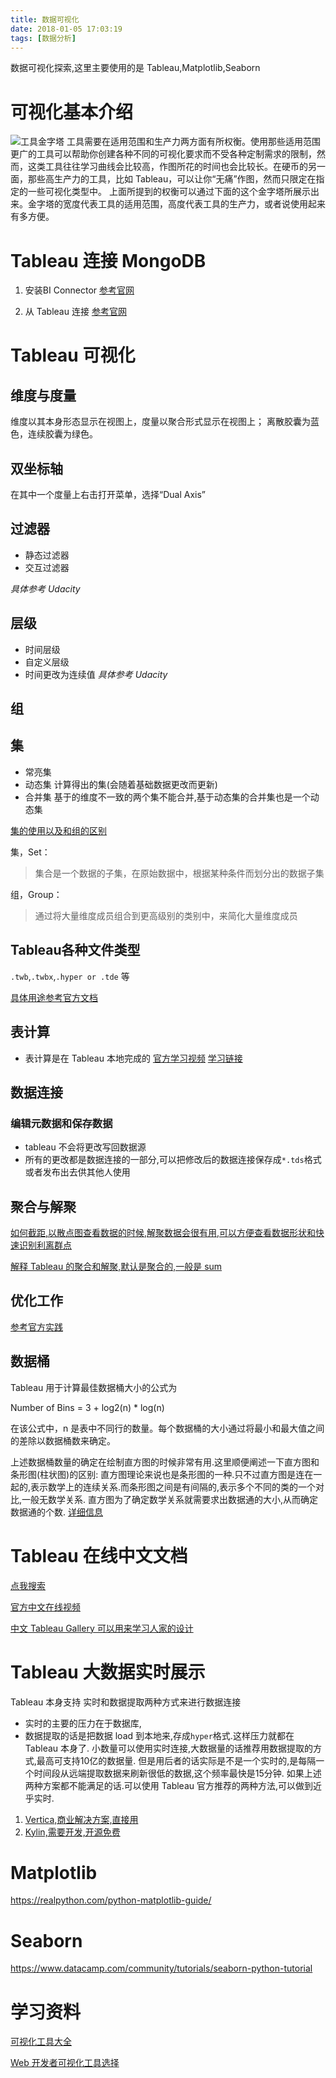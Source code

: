 ```yaml
---
title: 数据可视化
date: 2018-01-05 17:03:19
tags: [数据分析]
---
```


数据可视化探索,这里主要使用的是 Tableau,Matplotlib,Seaborn<!--more-->

# 可视化基本介绍

![工具金字塔](https://ws1.sinaimg.cn/large/006tNc79gy1fqjaobs8bwj30o60jr0t7.jpg)
工具需要在适用范围和生产力两方面有所权衡。使用那些适用范围更广的工具可以帮助你创建各种不同的可视化要求而不受各种定制需求的限制，然而，这类工具往往学习曲线会比较高，作图所花的时间也会比较长。在硬币的另一面，那些高生产力的工具，比如 Tableau，可以让你“无痛”作图，然而只限定在指定的一些可视化类型中。
上面所提到的权衡可以通过下面的这个金字塔所展示出来。金字塔的宽度代表工具的适用范围，高度代表工具的生产力，或者说使用起来有多方便。

# Tableau 连接 MongoDB

1.  安装BI Connector [参考官网](https://docs.mongodb.com/bi-connector/master/tutorial/install-bi-connector-macos/)

2.  从 Tableau 连接 [参考官网](https://docs.mongodb.com/bi-connector/master/connect/tableau/)

# Tableau 可视化

## 维度与度量
维度以其本身形态显示在视图上，度量以聚合形式显示在视图上；
离散胶囊为蓝色，连续胶囊为绿色。

## 双坐标轴

在其中一个度量上右击打开菜单，选择“Dual Axis”

## 过滤器

-   静态过滤器
-   交互过滤器

_具体参考 Udacity_

## 层级

-   时间层级
-   自定义层级
-   时间更改为连续值
    _具体参考 Udacity_

## 组

## 集

-   常亮集
-   动态集 计算得出的集(会随着基础数据更改而更新)
-   合并集 基于的维度不一致的两个集不能合并,基于动态集的合并集也是一个动态集

[集的使用以及和组的区别](https://zhuanlan.zhihu.com/p/24378965)

集，Set：

> 集合是一个数据的子集，在原始数据中，根据某种条件而划分出的数据子集

组，Group：

> 通过将大量维度成员组合到更高级别的类别中，来简化大量维度成员

## Tableau各种文件类型

`.twb`,`.twbx`,`.hyper or .tde` 等

[具体用途参考官方文档](https://onlinehelp.tableau.com/current/pro/desktop/zh-cn/help.html#environ_filesandfolders.html%3FTocPath%3D%25E5%2585%25A5%25E9%2597%25A8%25E6%258C%2587%25E5%258D%2597%7C%25E6%25B5%258F%25E8%25A7%2588%2520Tableau%2520%25E7%258E%25AF%25E5%25A2%2583%7C_____5)

## 表计算

-   表计算是在 Tableau 本地完成的
    [官方学习视频](https://www.tableau.com/zh-cn/learn/training)
    [学习链接](https://www.tableau.com/zh-cn/about/blog/2017/2/top-10-tableau-table-calculations-65417)


## 数据连接
###  编辑元数据和保存数据
- tableau 不会将更改写回数据源
- 所有的更改都是数据连接的一部分,可以把修改后的数据连接保存成`*.tds`格式或者发布出去供其他人使用

## 聚合与解聚
[如何截距,以散点图查看数据的时候,解聚数据会很有用,可以方便查看数据形状和快速识别利离群点](https://onlinehelp.tableau.com/current/pro/desktop/zh-cn/calculations_aggregation_disaggregatingdata.html)

[解释 Tableau 的聚合和解聚,默认是聚合的,一般是 sum](https://onlinehelp.tableau.com/current/pro/desktop/zh-cn/calculations_aggregation_disaggregatingdata.html)

## 优化工作
[参考官方实践](https://onlinehelp.tableau.com/current/pro/desktop/zh-cn/help.htm#performance_tips.html)

## 数据桶
Tableau 用于计算最佳数据桶大小的公式为

Number of Bins = 3 + log2(n) * log(n)

在该公式中，n 是表中不同行的数量。每个数据桶的大小通过将最小和最大值之间的差除以数据桶数来确定。

上述数据桶数量的确定在绘制直方图的时候非常有用.这里顺便阐述一下直方图和条形图(柱状图)的区别:
直方图理论来说也是条形图的一种.只不过直方图是连在一起的,表示数学上的连续关系.而条形图之间是有间隔的,表示多个不同的类的一个对比,一般无数学关系.
直方图为了确定数学关系就需要求出数据通的大小,从而确定数据通的个数.
[详细信息](https://onlinehelp.tableau.com/current/pro/desktop/zh-cn/calculations_bins.html)
# Tableau 在线中文文档

[点我搜索](https://onlinehelp.tableau.com/current/pro/desktop/zh-cn/help.html)

[官方中文在线视频](https://www.tableau.com/zh-cn/learn/training)

[中文 Tableau Gallery 可以用来学习人家的设计](https://www.tableau.com/zh-cn/solutions/gallery?build=10500.18.0305.1200&edition=pro&lang=zh-cn&platform=mac&version=10.5)

# Tableau 大数据实时展示

Tableau 本身支持 实时和数据提取两种方式来进行数据连接

-   实时的主要的压力在于数据库,
-   数据提取的话是把数据 load 到本地来,存成`hyper`格式.这样压力就都在 Tableau 本身了.
    小数量可以使用实时连接,大数据量的话推荐用数据提取的方式,最高可支持10亿的数据量.
    但是用后者的话实际是不是一个实时的,是每隔一个时间段从远端提取数据来刷新很低的数据,这个频率最快是15分钟.
    如果上述两种方案都不能满足的话.可以使用 Tableau 官方推荐的两种方法,可以做到近乎实时.

1.  [Vertica,商业解决方案,直接用](https://www.tableau.com/zh-cn/node/74656)
2.  [Kylin,需要开发,开源免费](http://kylin.apache.org/cn/docs23/tutorial/tableau.html)

# Matplotlib

<https://realpython.com/python-matplotlib-guide/>

# Seaborn

<https://www.datacamp.com/community/tutorials/seaborn-python-tutorial>

# 学习资料

[可视化工具大全](https://mp.weixin.qq.com/s?__biz=MzI0NzE3NTAzOA==&mid=2652112929&idx=1&sn=5aa22b52d91557f88fcd5114d0fe0529&chksm=f254aa30c5232326d2ee1dec1f931c4a8ad773c371766739bc15cb76ffe5619dfbcbe3638c9e&scene=21#wechat_redirect)

[Web 开发者可视化工具选择](https://mp.weixin.qq.com/s?__biz=MzI0NzE3NTAzOA==&mid=2652109247&idx=1&sn=03728c4ab665462273bdc5f42433a1b5&chksm=f2535baec524d2b89e2743992b4cc51b241e1a0062351f9f494875e8a119b048c7a46f90dd8e&scene=21#wechat_redirect)
